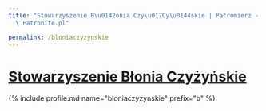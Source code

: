 ```yaml
---
title: "Stowarzyszenie B\u0142onia Czy\u017Cy\u0144skie | Patromierz - statystyki\
  \ Patronite.pl"

permalink: /bloniaczyzynskie
---
```


# [Stowarzyszenie Błonia Czyżyńskie](https://patronite.pl/bloniaczyzynskie)

{% include profile.md name="bloniaczyzynskie" prefix="b" %}
